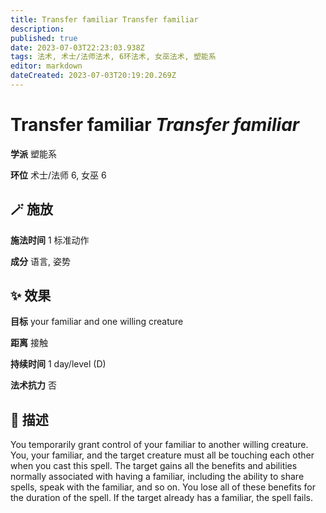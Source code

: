 ```yaml
---
title: Transfer familiar Transfer familiar
description: 
published: true
date: 2023-07-03T22:23:03.938Z
tags: 法术, 术士/法师法术, 6环法术, 女巫法术, 塑能系
editor: markdown
dateCreated: 2023-07-03T20:19:20.269Z
---
```


# **Transfer familiar** *Transfer familiar*

**学派** 塑能系 

**环位** 术士/法师 6, 女巫 6

## 🪄 施放

**施法时间** 1 标准动作

**成分** 语言, 姿势

## ✨ 效果 

**目标** your familiar and one willing creature 

**距离** 接触  

**持续时间** 1 day/level (D) 

**法术抗力** 否

## 📖 描述

You temporarily grant control of your familiar to another willing creature. You, your familiar, and the target creature must all be touching each other when you cast this spell. The target gains all the benefits and abilities normally associated with having a familiar, including the ability to share spells, speak with the familiar, and so on. You lose all of these benefits for the duration of the spell. If the target already has a familiar, the spell fails.
    